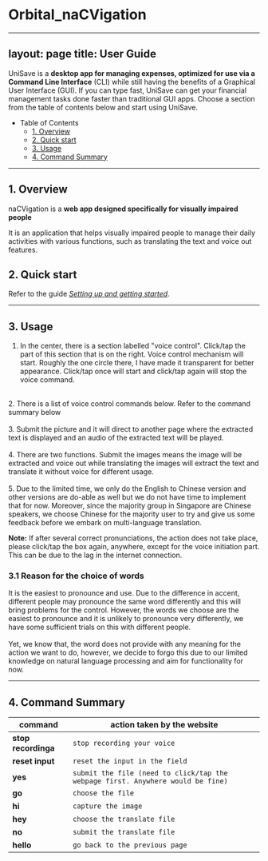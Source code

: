 # Orbital_naCVigation

---
layout: page
title: User Guide
---

UniSave is a **desktop app for managing expenses, optimized for use via a Command Line Interface** (CLI) 
while still having the benefits of a Graphical User Interface (GUI).
If you can type fast, UniSave can get your financial management tasks done faster than traditional GUI apps.
Choose a section from the table of contents below and start using UniSave.

* Table of Contents
    * [1. Overview](#1-overview)
    * [2. Quick start](#2-quick-start)
    * [3. Usage](#3-usage)
    * [4. Command Summary](#4-command-summary)


--------------------------------------------------------------------------------------------------------------------
## 1. Overview
naCVigation is a **web app designed specifically for visually impaired people**

It is an application that helps visually impaired people to manage their daily activities with various functions, such as translating the text and voice out features.


## 2. Quick start

Refer to the guide [_Setting up and getting started_](SettingUp.md).


--------------------------------------------------------------------------------------------------------------------
## 3. Usage

1. In the center, there is a section labelled "voice control". Click/tap the part of this section
that is on the right. Voice control mechanism will start.
Roughly the one circle there, I have made it transparent for better appearance.
Click/tap once will start and click/tap again will stop the voice command.
<br>
2. There is a list of voice control commands below. Refer to the command summary below
<br>
<br>
3. Submit the picture and it will direct to another page where the extracted text is displayed
and an audio of the extracted text will be played.
<br>
<br>
4. There are two functions. Submit the images means the image will be extracted and voice
out while translating the images will extract the text and translate it without voice for
different usage.
<br>
<br>
5. Due to the limited time, we only do the English to Chinese version and other versions are
do-able as well but we do not have time to implement that for now. Moreover, since the
majority group in Singapore are Chinese speakers, we choose Chinese for the majority
user to try and give us some feedback before we embark on multi-language translation.

**Note:**
If after several correct pronunciations, the action does not take place,
please click/tap the box again, anywhere, except for the voice initiation
part. This can be due to the lag in the internet connection.

### 3.1 Reason for the choice of words
It is the easiest to pronounce and use. Due to the difference in accent,
different people may pronounce the same word differently and this will
bring problems for the control. However, the words we choose are the
easiest to pronounce and it is unlikely to pronounce very differently,
we have some sufficient trials on this with different people.
<br>
<br>
Yet, we know that, the word does not provide with any meaning for the
action we want to do, however, we decide to forgo this due to our
limited knowledge on natural language processing and aim for
functionality for now.

--------------------------------------------------------------------------------------------------------------------

## 4. Command Summary

command | action taken by the website
--------|------------------
**stop recordinga**|`stop recording your voice`
**reset input** | `reset the input in the field`
**yes** | `submit the file (need to click/tap the webpage first. Anywhere would be fine)`
**go** | `choose the file` 
**hi** | `capture the image`
**hey** | `choose the translate file`
**no** | `submit the translate file`
**hello** | `go back to the previous page` 
